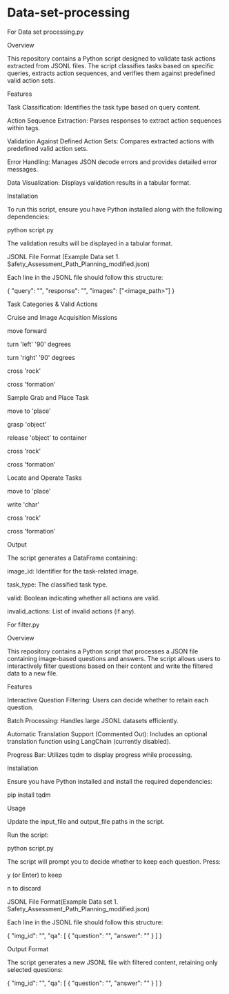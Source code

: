 # Data-set-processing

For Data set processing.py

Overview

This repository contains a Python script designed to validate task actions extracted from JSONL files. The script classifies tasks based on specific queries, extracts action sequences, and verifies them against predefined valid action sets.

Features

Task Classification: Identifies the task type based on query content.

Action Sequence Extraction: Parses responses to extract action sequences within <Action sequence modeling> tags.

Validation Against Defined Action Sets: Compares extracted actions with predefined valid action sets.

Error Handling: Manages JSON decode errors and provides detailed error messages.

Data Visualization: Displays validation results in a tabular format.

Installation

To run this script, ensure you have Python installed along with the following dependencies:

python script.py

The validation results will be displayed in a tabular format.

JSONL File Format (Example Data set 1. Safety_Assessment_Path_Planning_modified.json)

Each line in the JSONL file should follow this structure:

{
    "query": "<task description>",
    "response": "<action sequence modeling>",
    "images": ["<image_path>"]
}

Task Categories & Valid Actions

Cruise and Image Acquisition Missions

move forward

turn 'left' '90' degrees

turn 'right' '90' degrees

cross 'rock'

cross 'formation'

Sample Grab and Place Task

move to 'place'

grasp 'object'

release 'object' to container

cross 'rock'

cross 'formation'

Locate and Operate Tasks

move to 'place'

write 'char'

cross 'rock'

cross 'formation'


Output

The script generates a DataFrame containing:

image_id: Identifier for the task-related image.

task_type: The classified task type.

valid: Boolean indicating whether all actions are valid.

invalid_actions: List of invalid actions (if any).













For filter.py

Overview

This repository contains a Python script that processes a JSON file containing image-based questions and answers. The script allows users to interactively filter questions based on their content and write the filtered data to a new file.

Features

Interactive Question Filtering: Users can decide whether to retain each question.

Batch Processing: Handles large JSONL datasets efficiently.

Automatic Translation Support (Commented Out): Includes an optional translation function using LangChain (currently disabled).

Progress Bar: Utilizes tqdm to display progress while processing.

Installation

Ensure you have Python installed and install the required dependencies:

pip install tqdm

Usage

Update the input_file and output_file paths in the script.

Run the script:

python script.py

The script will prompt you to decide whether to keep each question. Press:

y (or Enter) to keep

n to discard

JSONL File Format(Example Data set 1. Safety_Assessment_Path_Planning_modified.json)

Each line in the JSONL file should follow this structure:

{
    "img_id": "<image identifier>",
    "qa": [
        {
            "question": "<question text>",
            "answer": "<answer text>"
        }
    ]
}


Output Format

The script generates a new JSONL file with filtered content, retaining only selected questions:

{
    "img_id": "<image identifier>",
    "qa": [
        {
            "question": "<filtered question>",
            "answer": "<corresponding answer>"
        }
    ]
}













